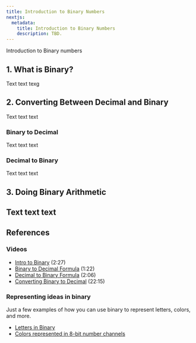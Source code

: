 ```yaml
---
title: Introduction to Binary Numbers
nextjs:
  metadata:
    title: Introduction to Binary Numbers
    description: TBD.
---
```


Introduction to Binary numbers

## 1. What is Binary?
Text text texg

## 2. Converting Between Decimal and Binary
Text text text

### Binary to Decimal
Text text text

### Decimal to Binary
Text text text

## 3. Doing Binary Arithmetic
Text text text
---

## References

### Videos
* [Intro to Binary](https://www.youtube.com/watch?v=zDNaUi2cjv4) (2:27)
* [Binary to Decimal Formula](https://www.youtube.com/watch?v=Aw6wd_WE-n8) (1:22)
* [Decimal to Binary Formula](https://www.youtube.com/watch?v=1TxAm9931TE) (2:06)
* [Converting Binary to Decimal](https://www.youtube.com/watch?v=RrJXLdv1i74) (22:15)

### Representing ideas in binary
Just a few examples of how you can use binary to represent letters, colors, and more. 
* [Letters in Binary](https://www.phys.uconn.edu/~rozman/Courses/P2200_13F/downloads/ascii.pdf)
* [Colors represented in 8-bit number channels](https://www.rapidtables.com/web/color/RGB_Color.html)
